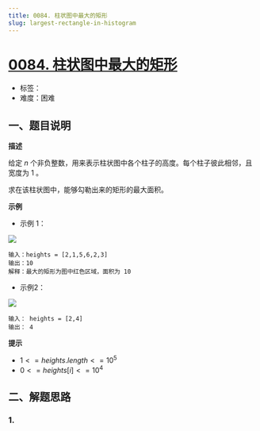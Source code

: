 ```yaml
---
title: 0084. 柱状图中最大的矩形
slug: largest-rectangle-in-histogram
---
```


# [0084. 柱状图中最大的矩形](https://leetcode.cn/problems/largest-rectangle-in-histogram/)

- 标签：
- 难度：困难

## 一、题目说明

**描述**

给定 *n* 个非负整数，用来表示柱状图中各个柱子的高度。每个柱子彼此相邻，且宽度为 1 。

求在该柱状图中，能够勾勒出来的矩形的最大面积。

**示例**

* 示例 1：

![](https://cdn.jsdelivr.net/gh/wecdn/img_0/2023/202304221826249.jpg)

```text
输入：heights = [2,1,5,6,2,3]
输出：10
解释：最大的矩形为图中红色区域，面积为 10
```

* 示例2：

![](https://cdn.jsdelivr.net/gh/wecdn/img_0/2023/202304221827861.jpg)

```text
输入： heights = [2,4]
输出： 4
```

**提示**

* $1 <= heights.length <=10^5$
* $0 <= heights[i] <= 10^4$

## 二、解题思路

### 1.
